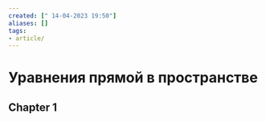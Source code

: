 ```yaml
---
created: [" 14-04-2023 19:50"]
aliases: []
tags:
- article/
---
```


# Уравнения прямой в пространстве

## Chapter 1

